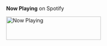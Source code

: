 **Now Playing** on Spotify

<a href="https://duongld-140800.vercel.app/now-playing?open">
    <img src="https://duongld-140800.vercel.app/now-playing" width="256" height="64" alt="Now Playing">
</a>
